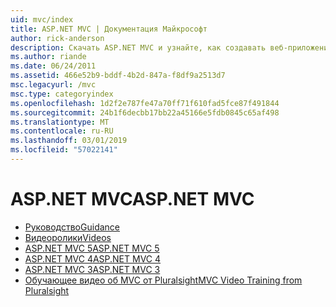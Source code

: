 ```yaml
---
uid: mvc/index
title: ASP.NET MVC | Документация Майкрософт
author: rick-anderson
description: Скачать ASP.NET MVC и узнайте, как создавать веб-приложения с помощью шаблона контроллера модели представления.
ms.author: riande
ms.date: 06/24/2011
ms.assetid: 466e52b9-bddf-4b2d-847a-f8df9a2513d7
msc.legacyurl: /mvc
msc.type: categoryindex
ms.openlocfilehash: 1d2f2e787fe47a70ff71f610fad5fce87f491844
ms.sourcegitcommit: 24b1f6decbb17bb22a45166e5fdb0845c65af498
ms.translationtype: MT
ms.contentlocale: ru-RU
ms.lasthandoff: 03/01/2019
ms.locfileid: "57022141"
---
```

<a name="aspnet-mvc"></a><span data-ttu-id="7b51c-103">ASP.NET MVC</span><span class="sxs-lookup"><span data-stu-id="7b51c-103">ASP.NET MVC</span></span>
====================
- [<span data-ttu-id="7b51c-104">Руководство</span><span class="sxs-lookup"><span data-stu-id="7b51c-104">Guidance</span></span>](overview/index.md)
- [<span data-ttu-id="7b51c-105">Видеоролики</span><span class="sxs-lookup"><span data-stu-id="7b51c-105">Videos</span></span>](videos/index.md)
- [<span data-ttu-id="7b51c-106">ASP.NET MVC 5</span><span class="sxs-lookup"><span data-stu-id="7b51c-106">ASP.NET MVC 5</span></span>](mvc5.md)
- [<span data-ttu-id="7b51c-107">ASP.NET MVC 4</span><span class="sxs-lookup"><span data-stu-id="7b51c-107">ASP.NET MVC 4</span></span>](mvc4.md)
- [<span data-ttu-id="7b51c-108">ASP.NET MVC 3</span><span class="sxs-lookup"><span data-stu-id="7b51c-108">ASP.NET MVC 3</span></span>](mvc3.md)
- [<span data-ttu-id="7b51c-109">Обучающее видео об MVC от Pluralsight</span><span class="sxs-lookup"><span data-stu-id="7b51c-109">MVC Video Training from Pluralsight</span></span>](pluralsight.md)

